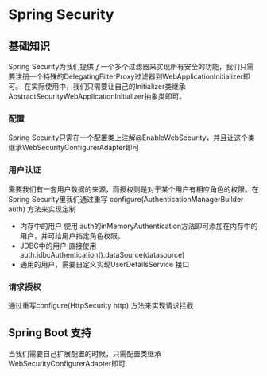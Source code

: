# Spring Security #
## 基础知识  ##

Spring Security为我们提供了一个多个过滤器来实现所有安全的功能，我们只需要注册一个特殊的DelegatingFilterProxy过滤器到WebApplicationInitializer即可。
在实际使用中，我们只需要让自己的Initializer类继承AbstractSecurityWebApplicationInitializer抽象类即可。

### 配置 ###
Spring Security只需在一个配置类上注解@EnableWebSecurity，并且让这个类继承WebSecurityConfigurerAdapter即可

### 用户认证 ###
需要我们有一套用户数据的来源，而授权则是对于某个用户有相应角色的权限。在Spring Security里我们通过重写  configure(AuthenticationManagerBuilder auth) 方法来实现定制
 - 内存中的用户 使用 auth的inMemoryAuthentication方法即可添加在内存中的用户，并可给用户指定角色权限。  
 - JDBC中的用户   直接使用auth.jdbcAuthentication().dataSource(datasource)  
 - 通用的用户，需要自定义实现UserDetailsService 接口

### 请求授权 ###
通过重写configure(HttpSecurity http) 方法来实现请求拦截

## Spring Boot 支持 ##

当我们需要自己扩展配置的时候，只需配置类继承WebSecurityConfigurerAdapter即可